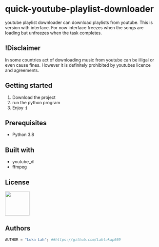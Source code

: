 # quick-youtube-playlist-downloader
youtube playlist downloader can download playlists from youtube. This is version with interface. For now interface freezes when the songs are loading but unfreezes when the task completes.

## !Disclaimer
In some countries act of downloading music from youtube can be illigal or even cause fines. However it is definitely prohibited by youtubes licence and agreements.

## Getting started
1. Download the project
2. run the python program
3. Enjoy :)

## Prerequisites
* Python 3.8

## Built with
* youtube_dl
* ffmpeg

## License
<img src="https://upload.wikimedia.org/wikipedia/commons/thumb/8/8b/License_icon-gpl-2.svg/1200px-License_icon-gpl-2.svg.png" width="80" height="80"/>

## Authors
```Python
AUTHOR = "Luka Lah"; ##https://github.com/Lahlukap669
```
